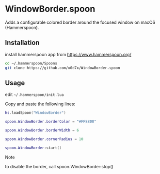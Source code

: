 # WindowBorder.spoon

Adds a configurable colored border around the focused window on macOS (Hammerspoon).

## Installation

install hammerspoon app from <https://www.hammerspoon.org/>

```bash
cd ~/.hammerspoon/Spoons
git clone https://github.com/x0d7x/WindowBorder.spoon
```

## Usage

edit `~/.hammerspoon/init.lua`

Copy and paste the following lines:

```lua
hs.loadSpoon("WindowBorder")

spoon.WindowBorder.borderColor = "#FF8800"

spoon.WindowBorder.borderWidth = 6

spoon.WindowBorder.cornerRadius = 10

spoon.WindowBorder:start()
```

> [!NOTE]
> to disable the border, call spoon.WindowBorder:stop()
